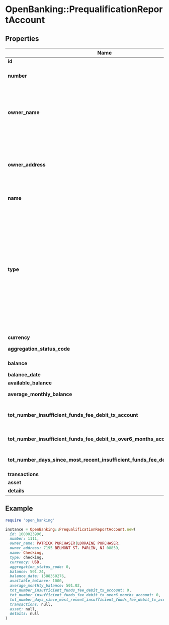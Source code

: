 # OpenBanking::PrequalificationReportAccount

## Properties

| Name | Type | Description | Notes |
| ---- | ---- | ----------- | ----- |
| **id** | **Integer** | The ID of the account | [optional] |
| **number** | **String** | The account number from the institution (all digits except the last four are obfuscated) | [optional] |
| **owner_name** | **String** | The name(s) of the account owner(s). If the owner information is not available, this field will not appear in the report. If the account has multiple owners then all owners will be listed separated by |. | [optional] |
| **owner_address** | **String** | The mailing address of the account owner(s). If the owner information is not available, this field will not appear in the report. If the account has multiple owners then the address of the primary owner will be listed. | [optional] |
| **name** | **String** | The account name from the institution | [optional] |
| **type** | **String** | The list of supported account types. * &#x60;checking&#x60; * &#x60;savings&#x60; * &#x60;moneyMarket&#x60; * &#x60;cd&#x60; * &#x60;investment&#x60; * &#x60;investmentTaxDeferred&#x60; * &#x60;employeeStockPurchasePlan&#x60; * &#x60;ira&#x60; * &#x60;401k&#x60; * &#x60;roth&#x60; * &#x60;403b&#x60; * &#x60;529&#x60; * &#x60;rollover&#x60; * &#x60;ugma&#x60; * &#x60;utma&#x60; * &#x60;keogh&#x60; * &#x60;457&#x60; * &#x60;401a&#x60; * &#x60;brokerageAccount&#x60; * &#x60;educationSavings&#x60; * &#x60;healthSavingsAccount&#x60; * &#x60;nonTaxableBrokerageAccount&#x60; * &#x60;pension&#x60; * &#x60;profitSharingPlan&#x60; * &#x60;roth401k&#x60; * &#x60;sepIRA&#x60; * &#x60;simpleIRA&#x60; * &#x60;thriftSavingsPlan&#x60; * &#x60;variableAnnuity&#x60; | [optional] |
| **currency** | **String** | A currency code for account | [optional] |
| **aggregation_status_code** | **Integer** | The status of the most recent aggregation attempt | [optional] |
| **balance** | **Float** | The cleared balance of the account as-of &#x60;balanceDate&#x60; | [optional] |
| **balance_date** | **Integer** | A timestamp of the balance | [optional] |
| **available_balance** | **Float** | Available balance | [optional] |
| **average_monthly_balance** | **Float** | The average monthly balance of the account | [optional] |
| **tot_number_insufficient_funds_fee_debit_tx_account** | **Integer** | The count for the total number of insufficient funds transactions, based on the &#x60;fromDate&#x60; of the report | [optional] |
| **tot_number_insufficient_funds_fee_debit_tx_over6_months_account** | **Integer** | The total number of  insufficient funds fees for the account over six months | [optional] |
| **tot_number_days_since_most_recent_insufficient_funds_fee_debit_tx_account** | **Integer** | The total number of days since the most recent insufficient funds fee for the account | [optional] |
| **transactions** | [**Array&lt;ReportTransaction&gt;**](ReportTransaction.md) | a list of transaction records | [optional] |
| **asset** | [**PrequalificationReportAssetSummary**](PrequalificationReportAssetSummary.md) |  | [optional] |
| **details** | [**AccountDetails**](AccountDetails.md) |  | [optional] |

## Example

```ruby
require 'open_banking'

instance = OpenBanking::PrequalificationReportAccount.new(
  id: 1000023996,
  number: 1111,
  owner_name: PATRICK PURCHASER|LORRAINE PURCHASER,
  owner_address: 7195 BELMONT ST. PARLIN, NJ 08859,
  name: Checking,
  type: checking,
  currency: USD,
  aggregation_status_code: 0,
  balance: 501.24,
  balance_date: 1588350276,
  available_balance: 1000,
  average_monthly_balance: 501.02,
  tot_number_insufficient_funds_fee_debit_tx_account: 0,
  tot_number_insufficient_funds_fee_debit_tx_over6_months_account: 0,
  tot_number_days_since_most_recent_insufficient_funds_fee_debit_tx_account: 120,
  transactions: null,
  asset: null,
  details: null
)
```

